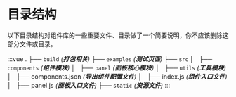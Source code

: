 # 目录结构

以下目录结构对组件库的一些重要文件、目录做了一个简要说明，你不应该删除这部分文件或目录。

:::vue
.
├── `build` _(**打包相关**)_
├── `examples` _(**测试页面**)_
├── `src`
│   ├── `components` _(**组件模块**)_
│   ├── `panel` _(**面板核心模块**)_
│   ├── `utils` _(**工具模块**)_
│   ├── components.json _(**导出组件配置文件**)_
│   ├── index.js _(**组件入口文件**)_
│   ├── panel.js _(**面板入口文件**)_
├── `static` _(**资源文件**)_
:::
